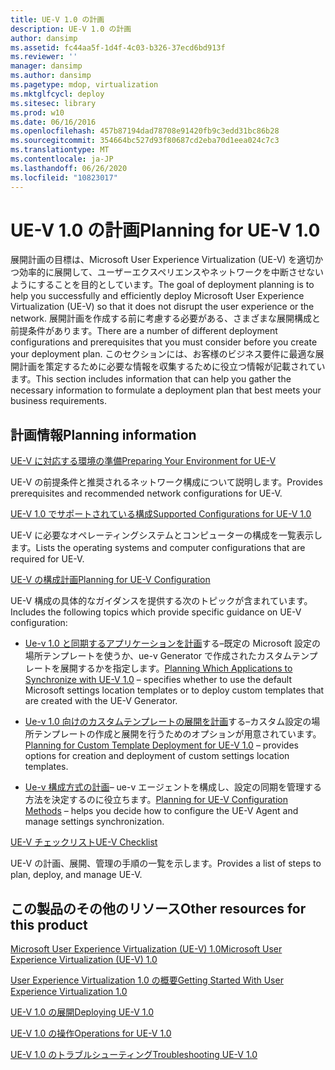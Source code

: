 ```yaml
---
title: UE-V 1.0 の計画
description: UE-V 1.0 の計画
author: dansimp
ms.assetid: fc44aa5f-1d4f-4c03-b326-37ecd6bd913f
ms.reviewer: ''
manager: dansimp
ms.author: dansimp
ms.pagetype: mdop, virtualization
ms.mktglfcycl: deploy
ms.sitesec: library
ms.prod: w10
ms.date: 06/16/2016
ms.openlocfilehash: 457b87194dad78708e91420fb9c3edd31bc86b28
ms.sourcegitcommit: 354664bc527d93f80687cd2eba70d1eea024c7c3
ms.translationtype: MT
ms.contentlocale: ja-JP
ms.lasthandoff: 06/26/2020
ms.locfileid: "10823017"
---
```

# <span data-ttu-id="989d9-103">UE-V 1.0 の計画</span><span class="sxs-lookup"><span data-stu-id="989d9-103">Planning for UE-V 1.0</span></span>


<span data-ttu-id="989d9-104">展開計画の目標は、Microsoft User Experience Virtualization (UE-V) を適切かつ効率的に展開して、ユーザーエクスペリエンスやネットワークを中断させないようにすることを目的としています。</span><span class="sxs-lookup"><span data-stu-id="989d9-104">The goal of deployment planning is to help you successfully and efficiently deploy Microsoft User Experience Virtualization (UE-V) so that it does not disrupt the user experience or the network.</span></span> <span data-ttu-id="989d9-105">展開計画を作成する前に考慮する必要がある、さまざまな展開構成と前提条件があります。</span><span class="sxs-lookup"><span data-stu-id="989d9-105">There are a number of different deployment configurations and prerequisites that you must consider before you create your deployment plan.</span></span> <span data-ttu-id="989d9-106">このセクションには、お客様のビジネス要件に最適な展開計画を策定するために必要な情報を収集するために役立つ情報が記載されています。</span><span class="sxs-lookup"><span data-stu-id="989d9-106">This section includes information that can help you gather the necessary information to formulate a deployment plan that best meets your business requirements.</span></span>

## <span data-ttu-id="989d9-107">計画情報</span><span class="sxs-lookup"><span data-stu-id="989d9-107">Planning information</span></span>


[<span data-ttu-id="989d9-108">UE-V に対応する環境の準備</span><span class="sxs-lookup"><span data-stu-id="989d9-108">Preparing Your Environment for UE-V</span></span>](preparing-your-environment-for-ue-v.md)

<span data-ttu-id="989d9-109">UE-V の前提条件と推奨されるネットワーク構成について説明します。</span><span class="sxs-lookup"><span data-stu-id="989d9-109">Provides prerequisites and recommended network configurations for UE-V.</span></span>

[<span data-ttu-id="989d9-110">UE-V 1.0 でサポートされている構成</span><span class="sxs-lookup"><span data-stu-id="989d9-110">Supported Configurations for UE-V 1.0</span></span>](supported-configurations-for-ue-v-10.md)

<span data-ttu-id="989d9-111">UE-V に必要なオペレーティングシステムとコンピューターの構成を一覧表示します。</span><span class="sxs-lookup"><span data-stu-id="989d9-111">Lists the operating systems and computer configurations that are required for UE-V.</span></span>

[<span data-ttu-id="989d9-112">UE-V の構成計画</span><span class="sxs-lookup"><span data-stu-id="989d9-112">Planning for UE-V Configuration</span></span>](planning-for-ue-v-configuration.md)

<span data-ttu-id="989d9-113">UE-V 構成の具体的なガイダンスを提供する次のトピックが含まれています。</span><span class="sxs-lookup"><span data-stu-id="989d9-113">Includes the following topics which provide specific guidance on UE-V configuration:</span></span>

-   <span data-ttu-id="989d9-114">[Ue-v 1.0 と同期するアプリケーションを計画](planning-which-applications-to-synchronize-with-ue-v-10.md)する–既定の Microsoft 設定の場所テンプレートを使うか、ue-v Generator で作成されたカスタムテンプレートを展開するかを指定します。</span><span class="sxs-lookup"><span data-stu-id="989d9-114">[Planning Which Applications to Synchronize with UE-V 1.0](planning-which-applications-to-synchronize-with-ue-v-10.md) – specifies whether to use the default Microsoft settings location templates or to deploy custom templates that are created with the UE-V Generator.</span></span>

-   <span data-ttu-id="989d9-115">[Ue-v 1.0 向けのカスタムテンプレートの展開を計画](planning-for-custom-template-deployment-for-ue-v-10.md)する–カスタム設定の場所テンプレートの作成と展開を行うためのオプションが用意されています。</span><span class="sxs-lookup"><span data-stu-id="989d9-115">[Planning for Custom Template Deployment for UE-V 1.0](planning-for-custom-template-deployment-for-ue-v-10.md) – provides options for creation and deployment of custom settings location templates.</span></span>

-   <span data-ttu-id="989d9-116">[Ue-v 構成方式の計画](planning-for-ue-v-configuration-methods.md)– ue-v エージェントを構成し、設定の同期を管理する方法を決定するのに役立ちます。</span><span class="sxs-lookup"><span data-stu-id="989d9-116">[Planning for UE-V Configuration Methods](planning-for-ue-v-configuration-methods.md) – helps you decide how to configure the UE-V Agent and manage settings synchronization.</span></span>

[<span data-ttu-id="989d9-117">UE-V チェックリスト</span><span class="sxs-lookup"><span data-stu-id="989d9-117">UE-V Checklist</span></span>](ue-v-checklist.md)

<span data-ttu-id="989d9-118">UE-V の計画、展開、管理の手順の一覧を示します。</span><span class="sxs-lookup"><span data-stu-id="989d9-118">Provides a list of steps to plan, deploy, and manage UE-V.</span></span>

## <span data-ttu-id="989d9-119">この製品のその他のリソース</span><span class="sxs-lookup"><span data-stu-id="989d9-119">Other resources for this product</span></span>


[<span data-ttu-id="989d9-120">Microsoft User Experience Virtualization (UE-V) 1.0</span><span class="sxs-lookup"><span data-stu-id="989d9-120">Microsoft User Experience Virtualization (UE-V) 1.0</span></span>](index.md)

[<span data-ttu-id="989d9-121">User Experience Virtualization 1.0 の概要</span><span class="sxs-lookup"><span data-stu-id="989d9-121">Getting Started With User Experience Virtualization 1.0</span></span>](getting-started-with-user-experience-virtualization-10.md)

[<span data-ttu-id="989d9-122">UE-V 1.0 の展開</span><span class="sxs-lookup"><span data-stu-id="989d9-122">Deploying UE-V 1.0</span></span>](deploying-ue-v-10.md)

[<span data-ttu-id="989d9-123">UE-V 1.0 の操作</span><span class="sxs-lookup"><span data-stu-id="989d9-123">Operations for UE-V 1.0</span></span>](operations-for-ue-v-10.md)

[<span data-ttu-id="989d9-124">UE-V 1.0 のトラブルシューティング</span><span class="sxs-lookup"><span data-stu-id="989d9-124">Troubleshooting UE-V 1.0</span></span>](troubleshooting-ue-v-10.md)

 

 





